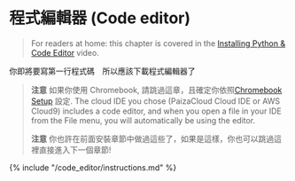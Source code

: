 # 程式編輯器 (Code editor)

> For readers at home: this chapter is covered in the [Installing Python & Code Editor](https://www.youtube.com/watch?v=pVTaqzKZCdA&t=4m43s) video.

你即將要寫第一行程式碼　所以應該下載程式編輯器了

> **注意** 如果你使用 Chromebook, 請跳過這章，且確定你依照[Chromebook Setup](../chromebook_setup/README.md) 設定. The cloud IDE you chose (PaizaCloud Cloud IDE or AWS Cloud9) includes a code editor, and when you open a file in your IDE from the File menu, you will automatically be using the editor.
> 
> **注意** 你也許在前面安裝章節中做過這些了，如果是這樣，你也可以跳過這裡直接進入下一個章節!

{% include "/code_editor/instructions.md" %}